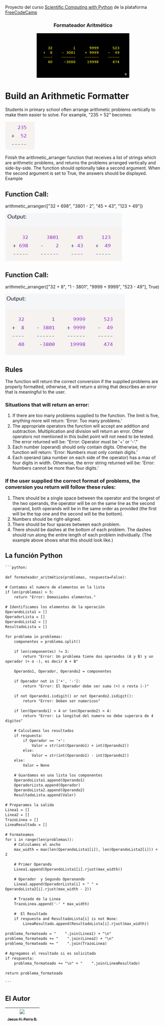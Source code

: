 Proyecto del curso [Scientific Computing with Python](https://www.freecodecamp.org/learn/scientific-computing-with-python) de la plataforma [FreeCodeCamp](https://www.freecodecamp.org/)

<div align="center">
  <h3>Formateador Aritmético</h3>
  <img src="img/Formateador.png" alt="Formateador Aritmético" width="300">
</div>

# Build an Arithmetic Formatter

Students in primary school often arrange arithmetic problems vertically to make them easier to solve. For example, "235 + 52" becomes:

![Problema aritmético](img/Formato1.png)


Finish the arithmetic_arranger function that receives a list of strings which are arithmetic problems, and returns the problems arranged vertically and side-by-side. The function should optionally take a second argument. When the second argument is set to True, the answers should be displayed.
Example

## Function Call:

arithmetic_arranger(["32 + 698", "3801 - 2", "45 + 43", "123 + 49"])

![Problema aritmético](img/Formato2.png)

## Function Call:

arithmetic_arranger(["32 + 8", "1 - 3801", "9999 + 9999", "523 - 49"], True)

![Problema aritmético](img/Formato3.png)

## Rules

The function will return the correct conversion if the supplied problems are properly formatted, otherwise, it will return a string that describes an error that is meaningful to the user.

### Situations that will return an error:
1. If there are too many problems supplied to the function. The limit is five, anything more will return: 'Error: Too many problems.'
2. The appropriate operators the function will accept are addition and subtraction. Multiplication and division will return an error. Other operators not mentioned in this bullet point will not need to be tested. The error returned will be: "Error: Operator must be '+' or '-'."
3. Each number (operand) should only contain digits. Otherwise, the function will return: 'Error: Numbers must only contain digits.'
4. Each operand (aka number on each side of the operator) has a max of four digits in width. Otherwise, the error string returned will be: 'Error: Numbers cannot be more than four digits.'
### If the user supplied the correct format of problems, the conversion you return will follow these rules:
1. There should be a single space between the operator and the longest of the two operands, the operator will be on the same line as the second operand, both operands will be in the same order as provided (the first will be the top one and the second will be the bottom).
2. Numbers should be right-aligned.
3. There should be four spaces between each problem.
4. There should be dashes at the bottom of each problem. The dashes should run along the entire length of each problem individually. (The example above shows what this should look like.)

## La función Python

    ```python:

    def formateador_aritmético(problemas, respuesta=False):

    # Contamos el numero de elementos en la lista
    if len(problemas) > 5:
        return "Error: Demasiados elementos."
    
    # Identificamos los elementos de la operación
    OperandoLista1 = []
    OperadorLista = []
    OperandoLista2 = []
    ResultadoLista = []
    
    for problema in problemas:
        componentes = problema.split()
        
        if len(componentes) != 3:
            return "Error: Un problema tiene dos operandos (A y B) y un operador (+ o -), es decir A + B"
        
        Operando1, Operador, Operando2 = componentes
        
        if Operador not in ['+', '-']:
            return "Error: El Operador debe ser suma (+) o resta (-)"
        
        if not Operando1.isdigit() or not Operando2.isdigit():
            return "Error: Deben ser numericos"
        
        if len(Operando1) > 4 or len(Operando2) > 4:
            return "Error: La longitud del numero no debe superara de 4 digitos"
        
        # Calculamos los resultados
        if respuesta:
            if Operador == '+':
                Valor = str(int(Operando1) + int(Operando2))
            else:
                Valor = str(int(Operando1) - int(Operando2))
        else:
            Valor = None
        
        # Guardamos en una lista los componentes
        OperandoLista1.append(Operando1)
        OperadorLista.append(Operador)
        OperandoLista2.append(Operando2)
        ResultadoLista.append(Valor)
    
    # Preparamos la salida
    Linea1 = []
    Linea2 = []
    TrazoLinea = []
    LineaResultado = []
    
    # Formateamos
    for i in range(len(problemas)):
        # Calculamos el ancho
        max_width = max(len(OperandoLista1[i]), len(OperandoLista2[i])) + 2
        
        # Primer Operando
        Linea1.append(OperandoLista1[i].rjust(max_width))
        
        # Operador  y Segundo Operanando
        Linea2.append(OperadorLista[i] + " " + OperandoLista2[i].rjust(max_width - 2))
        
        # Trazado de la Linea
        TrazoLinea.append('-' * max_width)
        
        #  El Resultado
        if respuesta and ResultadoLista[i] is not None:
            LineaResultado.append(ResultadoLista[i].rjust(max_width))
    
    problema_formateado = "    ".join(Linea1) + "\n"
    problema_formateado += "    ".join(Linea2) + "\n"
    problema_formateado += "    ".join(TrazoLinea)
    
    # Agregamos el resultado si es solicitado
    if respuesta:
        problema_formateado += "\n" + "    ".join(LineaResultado)
    
    return problema_formateado
    
    ```


 ## El Autor

| [<img src="https://avatars.githubusercontent.com/u/123877201?v=4" width=115><br><sub>Jesus H. Parra B.</sub>](https://github.com/ing-jhparra)
| :---: |

